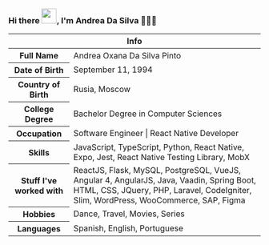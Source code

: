### Hi there <img src="https://raw.githubusercontent.com/MartinHeinz/MartinHeinz/master/wave.gif" width="30px">, I'm Andrea Da Silva 👩🏽‍💻

<table>
<thead>
<tr>
<th colspan="2">Info</th>
</tr>
</thead>
<tbody>
<tr><th scope='row'>Full Name</th><td>Andrea Oxana Da Silva Pinto</td></tr>
<tr><th scope='row'>Date of Birth</th><td><time datetime="1994-09-11">September 11, 1994</time></td></tr>
<tr><th scope='row'>Country of Birth</th><td>Rusia, Moscow</td></tr>
<tr><th scope='row'>College Degree</th><td>Bachelor Degree in Computer Sciences</td></tr>
<tr><th scope='row'>Occupation</th><td>Software Engineer | React Native Developer</td></tr>
<tr><th scope='row'>Skills</th><td>JavaScript, TypeScript, Python, React Native, Expo, Jest, React Native Testing Library, MobX</td></tr>
<tr><th scope='row'>Stuff I've worked with</th><td>ReactJS, Flask, MySQL, PostgreSQL, VueJS, Angular 4, AngularJS, Java, Vaadin, Spring Boot, HTML, CSS, JQuery, PHP, Laravel, CodeIgniter, Slim, WordPress, WooCommerce, SAP, Figma</td></tr>
<tr><th scope='row'>Hobbies</th><td>Dance, Travel, Movies, Series</td></tr>
<tr><th scope='row'>Languages</th><td>Spanish, English, Portuguese</td></tr>
</tbody>
</table>
<!--
**andreaintech/andreaintech** is a ✨ _special_ ✨ repository because its `README.md` (this file) appears on your GitHub profile.

Here are some ideas to get you started:

- 🔭 I’m currently working on ...
- 🌱 I’m currently learning ...
- 👯 I’m looking to collaborate on ...
- 🤔 I’m looking for help with ...
- 💬 Ask me about ...
- 📫 How to reach me: ...
- 😄 Pronouns: ...
- ⚡ Fun fact: ...
-->
